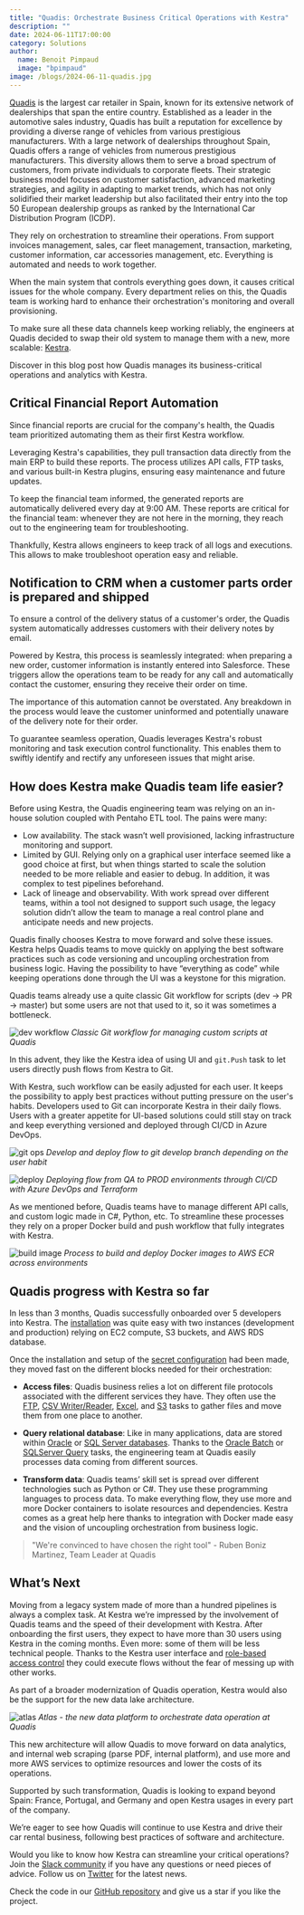 ```yaml
---
title: "Quadis: Orchestrate Business Critical Operations with Kestra"
description: ""
date: 2024-06-11T17:00:00
category: Solutions
author:
  name: Benoit Pimpaud
  image: "bpimpaud"
image: /blogs/2024-06-11-quadis.jpg
---
```


[Quadis](https://www.quadis.es/) is the largest car retailer in Spain, known for its extensive network of dealerships that span the entire country. Established as a leader in the automotive sales industry, Quadis has built a reputation for excellence by providing a diverse range of vehicles from various prestigious manufacturers. With a large network of dealerships throughout Spain, Quadis offers a range of vehicles from numerous prestigious manufacturers. This diversity allows them to serve a broad spectrum of customers, from private individuals to corporate fleets. Their strategic business model focuses on customer satisfaction, advanced marketing strategies, and agility in adapting to market trends, which has not only solidified their market leadership but also facilitated their entry into the top 50 European dealership groups as ranked by the International Car Distribution Program (ICDP).

They rely on orchestration to streamline their operations. From support invoices management, sales, car fleet management, transaction, marketing, customer information, car accessories management, etc. Everything is automated and needs to work together.

When the main system that controls everything goes down, it causes critical issues for the whole company. Every department relies on this, the Quadis team is working hard to enhance their orchestration's monitoring and overall provisioning.

To make sure all these data channels keep working reliably, the engineers at Quadis decided to swap their old system to manage them with a new, more scalable: [Kestra](https://github.com/kestra-io/kestra).

Discover in this blog post how Quadis manages its business-critical operations and analytics with Kestra.

## Critical Financial Report Automation

Since financial reports are crucial for the company's health, the Quadis team prioritized automating them as their first Kestra workflow.

Leveraging Kestra's capabilities, they pull transaction data directly from the main ERP to build these reports. The process utilizes API calls, FTP tasks, and various built-in Kestra plugins, ensuring easy maintenance and future updates.

To keep the financial team informed, the generated reports are automatically delivered every day at 9:00 AM. These reports are critical for the financial team: whenever they are not here in the morning, they reach out to the engineering team for troubleshooting.

Thankfully, Kestra allows engineers to keep track of all logs and executions. This allows to make troubleshoot operation easy and reliable.

## Notification to CRM when a customer parts order is prepared and shipped

To ensure a control of the delivery status of a customer's order, the Quadis system automatically addresses customers with their delivery notes by email.

Powered by Kestra, this process is seamlessly integrated: when preparing a new order, customer information is instantly entered into Salesforce. These triggers allow the operations team to be ready for any call and automatically contact the customer, ensuring they receive their order on time.

The importance of this automation cannot be overstated. Any breakdown in the process would leave the customer uninformed and potentially unaware of the delivery note for their order.

To guarantee seamless operation, Quadis leverages Kestra's robust monitoring and task execution control functionality. This enables them to swiftly identify and rectify any unforeseen issues that might arise.

## How does Kestra make Quadis team life easier?
Before using Kestra, the Quadis engineering team was relying on an in-house solution coupled with Pentaho ETL tool.
The pains were many:

- Low availability. The stack wasn’t well provisioned, lacking infrastructure monitoring and support.
- Limited by GUI. Relying only on a graphical user interface seemed like a good choice at first, but when things started to scale the solution needed to be more reliable and easier to debug. In addition, it was complex to test pipelines beforehand.
- Lack of lineage and observability. With work spread over different teams, within a tool not designed to support such usage, the legacy solution didn’t allow the team to manage a real control plane and anticipate needs and new projects.


Quadis finally chooses Kestra to move forward and solve these issues.
Kestra helps Quadis teams to move quickly on applying the best software practices such as code versioning and uncoupling orchestration from business logic.
Having the possibility to have “everything as code” while keeping operations done through the UI was a keystone for this migration.

Quadis teams already use a quite classic Git workflow for scripts (dev -> PR -> master) but some users are not that used to it, so it was sometimes a bottleneck.

![dev workflow](/blogs/2024-06-11-quadis/dev-workflow.png)
*Classic Git workflow for managing custom scripts at Quadis*

In this advent, they like the Kestra idea of using UI and `git.Push` task to let users directly push flows from Kestra to Git.

With Kestra, such workflow can be easily adjusted for each user. It keeps the possibility to apply best practices without putting pressure on the user's habits. Developers used to Git can incorporate Kestra in their daily flows. Users with a greater appetite for UI-based solutions could still stay on track and keep everything versioned and deployed through CI/CD in Azure DevOps.

![git ops](/blogs/2024-06-11-quadis/git-ops.png)
*Develop and deploy flow to git develop branch depending on the user habit*


![deploy](/blogs/2024-06-11-quadis/deploy.png)
*Deploying flow from QA to PROD environments through CI/CD with Azure DevOps and Terraform*

As we mentioned before, Quadis teams have to manage different API calls, and custom logic made in C#, Python, etc. To streamline these processes they rely on a proper Docker build and push workflow that fully integrates with Kestra.

![build image](/blogs/2024-06-11-quadis/build-image.png)
*Process to build and deploy Docker images to AWS ECR across environments*


## Quadis progress with Kestra so far

In less than 3 months, Quadis successfully onboarded over 5 developers into Kestra.
The [installation](https://kestra.io/docs/installation/aws-ec2) was quite easy with two instances (development and production) relying on EC2 compute, S3 buckets, and AWS RDS database.

Once the installation and setup of the [secret configuration](https://kestra.io/docs/concepts/secret) had been made, they moved fast on the different blocks needed for their orchestration:

- **Access files**: Quadis business relies a lot on different file protocols associated with the different services they have. They often use the [FTP](https://kestra.io/plugins/plugin-fs), [CSV Writer/Reader](https://kestra.io/plugins/plugin-serdes/tasks/csv/io.kestra.plugin.serdes.csv.csvwriter), [Excel](https://kestra.io/plugins/plugin-serdes/tasks/excel/io.kestra.plugin.serdes.excel.exceltoion), and [S3](https://kestra.io/plugins/plugin-aws/tasks/s3/io.kestra.plugin.aws.s3.download) tasks to gather files and move them from one place to another.

- **Query relational database**: Like in many applications, data are stored within [Oracle](https://oracle.com/) or [SQL Server databases](https://www.microsoft.com/fr-fr/sql-server/sql-server-downloads). Thanks to the [Oracle Batch](https://kestra.io/plugins/plugin-jdbc-oracle/tasks/io.kestra.plugin.jdbc.oracle.batch) or [SQLServer Query](https://kestra.io/plugins/plugin-jdbc-sqlserver) tasks, the engineering team at Quadis easily processes data coming from different sources.

- **Transform data**: Quadis teams’ skill set is spread over different technologies such as Python or C#. They use these programming languages to process data. To make everything flow, they use more and more Docker containers to isolate resources and dependencies. Kestra comes as a great help here thanks to integration with Docker made easy and the vision of uncoupling orchestration from business logic.


> "We're convinced to have chosen the right tool" - Ruben Boniz Martinez, Team Leader at Quadis


## What’s Next

Moving from a legacy system made of more than a hundred pipelines is always a complex task. At Kestra we’re impressed by the involvement of Quadis teams and the speed of their development with Kestra.
After onboarding the first users, they expect to have more than 30 users using Kestra in the coming months. Even more: some of them will be less technical people. Thanks to the Kestra user interface and [role-based access control](https://kestra.io/docs/enterprise/rbac) they could execute flows without the fear of messing up with other works.

As part of a broader modernization of Quadis operation, Kestra would also be the support for the new data lake architecture.

![atlas](/blogs/2024-06-11-quadis/atlas.png)
*Atlas - the new data platform to orchestrate data operation at Quadis*

This new architecture will allow Quadis to move forward on data analytics, and internal web scraping (parse PDF, internal platform), and use more and more AWS services to optimize resources and lower the costs of its operations.

Supported by such transformation, Quadis is looking to expand beyond Spain: France, Portugal, and Germany and open Kestra usages in every part of the company.

We’re eager to see how Quadis will continue to use Kestra and drive their car rental business, following best practices of software and architecture.

Would you like to know how Kestra can streamline your critical operations? Join the [Slack community](https://kestra.io/slack) if you have any questions or need pieces of advice. Follow us on [Twitter](https://twitter.com/kestra_io) for the latest news.

Check the code in our [GitHub repository](https://github.com/kestra-io/kestra) and give us a star if you like the project.

